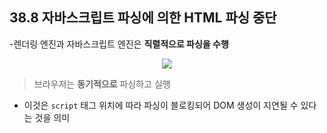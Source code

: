 ## 38.8 자바스크립트 파싱에 의한 HTML 파싱 중단

-렌더링 엔진과 자바스크립트 엔진은 **직렬적으로 파싱을 수행**

<p align="center"><img src="https://velog.velcdn.com/images/hojeong33/post/ed9b2c66-892b-481d-a4d4-55788db62fae/image.png" /></p>

> 브라우저는 **동기적으로** 파싱하고 실행

- 이것은 `script` 태그 위치에 따라 파싱이 블로킹되어 DOM 생성이 지연될 수 있다는 것을 의미